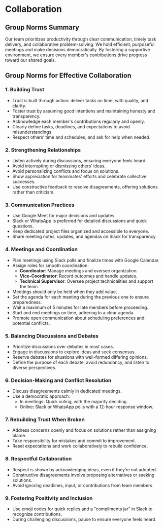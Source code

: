 # Collaboration

<!-- group norms summary -->

## Group Norms Summary

Our team prioritizes productivity through clear communication, timely task
 delivery, and collaborative problem-solving. We hold efficient, purposeful
  meetings and make decisions democratically. By fostering a supportive
   environment, we ensure every member's contributions drive
    progress toward our shared goals.

<!-- group norms list -->
## Group Norms for Effective Collaboration

### 1. Building Trust

- Trust is built through action: deliver tasks on
   time, with quality, and clarity.
- Foster trust by assuming good intentions and maintaining
  honesty and transparency.
- Acknowledge each member's contributions regularly and openly.
- Clearly define tasks, deadlines, and expectations to avoid misunderstandings.
- Respect others’ time and schedules, and ask for help when needed.

### 2. Strengthening Relationships

- Listen actively during discussions, ensuring everyone feels heard.
- Avoid interrupting or dismissing others’ ideas.
- Avoid personalizing conflicts and focus on solutions.
- Show appreciation for teammates' efforts and celebrate collective successes.
- Use constructive feedback to resolve disagreements, offering
   solutions rather than criticism.

### 3. Communication Practices

- Use Google Meet for major decisions and updates.
- Slack or WhatsApp is preferred for detailed discussions and quick questions.
- Keep dedicated project files organized and accessible to everyone.
- Share meeting notes, updates, and agendas on Slack for transparency.

### 4. Meetings and Coordination

- Plan meetings using Slack polls and finalize times with Google Calendar.
- Assign roles for smooth coordination:
  - **Coordinator**: Manage meetings and oversee organization.
  - **Vice-Coordinator**: Record outcomes and handle updates.
  - **Technical Supervisor**: Oversee project technicalities and support the team.
- Meetings should only be held when they add value.
- Set the agenda for each meeting during the previous one to ensure preparedness.
- Wait a maximum of 5 minutes for late members before proceeding.
- Start and end meetings on time, adhering to a clear agenda.
- Promote open communication about scheduling preferences and potential conflicts.

### 5. Balancing Discussions and Debates

- Prioritize discussions over debates in most cases.
- Engage in discussions to explore ideas and seek consensus.
- Reserve debates for situations with well-formed differing opinions.
- Define the purpose of each debate, avoid redundancy, and listen to diverse perspectives.

### 6. Decision-Making and Conflict Resolution

- Discuss disagreements calmly in dedicated meetings.
- Use a democratic approach:
  - In meetings: Quick voting, with the majority deciding.
  - Online: Slack or WhatsApp polls with a 12-hour response window.

### 7. Rebuilding Trust When Broken

- Address concerns openly and focus on solutions rather than assigning blame.
- Take responsibility for mistakes and commit to improvement.
- Reset expectations and work collaboratively to rebuild confidence.

### 8. Respectful Collaboration

- Respect is shown by acknowledging ideas, even if they’re not adopted.
- Constructive disagreements involve proposing alternatives or seeking solutions.
- Avoid ignoring deadlines, input, or contributions from team members.

### 9. Fostering Positivity and Inclusion

- Use emoji codes for quick replies and a "compliments jar" in Slack
   to recognize contributions.
- During challenging discussions, pause to ensure everyone feels heard.
